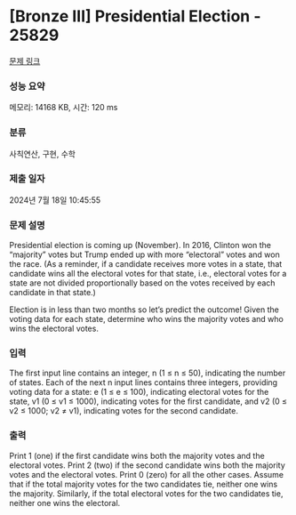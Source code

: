 # [Bronze III] Presidential Election - 25829 

[문제 링크](https://www.acmicpc.net/problem/25829) 

### 성능 요약

메모리: 14168 KB, 시간: 120 ms

### 분류

사칙연산, 구현, 수학

### 제출 일자

2024년 7월 18일 10:45:55

### 문제 설명

<p>Presidential election is coming up (November). In 2016, Clinton won the “majority” votes but Trump ended up with more “electoral” votes and won the race. (As a reminder, if a candidate receives more votes in a state, that candidate wins all the electoral votes for that state, i.e., electoral votes for a state are not divided proportionally based on the votes received by each candidate in that state.)</p>

<p>Election is in less than two months so let’s predict the outcome! Given the voting data for each state, determine who wins the majority votes and who wins the electoral votes.</p>

### 입력 

 <p>The first input line contains an integer, n (1 ≤ n ≤ 50), indicating the number of states. Each of the next n input lines contains three integers, providing voting data for a state: e (1 ≤ e ≤ 100), indicating electoral votes for the state, v1 (0 ≤ v1 ≤ 1000), indicating votes for the first candidate, and v2 (0 ≤ v2 ≤ 1000; v2 ≠ v1), indicating votes for the second candidate.</p>

### 출력 

 <p>Print 1 (one) if the first candidate wins both the majority votes and the electoral votes. Print 2 (two) if the second candidate wins both the majority votes and the electoral votes. Print 0 (zero) for all the other cases. Assume that if the total majority votes for the two candidates tie, neither one wins the majority. Similarly, if the total electoral votes for the two candidates tie, neither one wins the electoral.</p>

